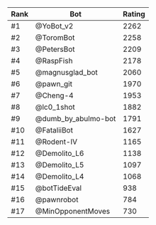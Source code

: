Rank|Bot|Rating
---|---|---
#1|@YoBot_v2|2262
#2|@ToromBot|2258
#3|@PetersBot|2209
#4|@RaspFish|2178
#5|@magnusglad_bot|2060
#6|@pawn_git|1970
#7|@Cheng-4|1953
#8|@lc0_1shot|1882
#9|@dumb_by_abulmo-bot|1791
#10|@FataliiBot|1627
#11|@Rodent-IV|1165
#12|@Demolito_L6|1138
#13|@Demolito_L5|1097
#14|@Demolito_L4|1068
#15|@botTideEval|938
#16|@pawnrobot|784
#17|@MinOpponentMoves|730
